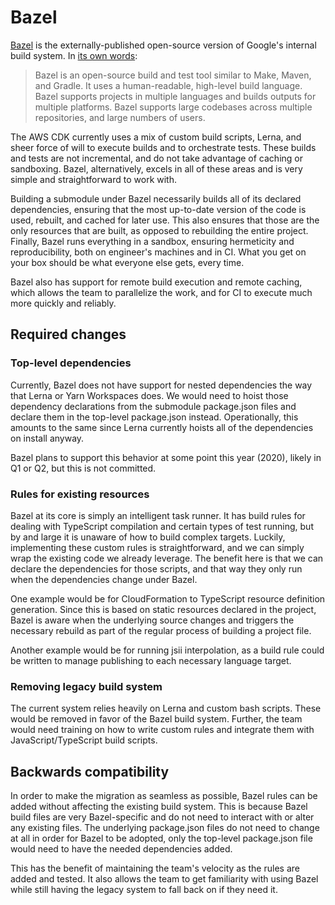 # Bazel

[Bazel](https://bazel.build) is the externally-published open-source version of Google's internal build system. 
In [its own words](https://docs.bazel.build/versions/master/bazel-overview.html):
> Bazel is an open-source build and test tool similar to Make, Maven, and Gradle. It uses a human-readable, high-level build language. 
> Bazel supports projects in multiple languages and builds outputs for multiple platforms. Bazel supports large codebases across multiple repositories, 
> and large numbers of users.

The AWS CDK currently uses a mix of custom build scripts, Lerna, and sheer force of will to execute builds and to orchestrate
tests. These builds and tests are not incremental, and do not take advantage of caching or sandboxing. Bazel, alternatively,
excels in all of these areas and is very simple and straightforward to work with.

Building a submodule under Bazel necessarily builds all of its declared dependencies, ensuring that the most up-to-date
version of the code is used, rebuilt, and cached for later use. This also ensures that those are the only resources that
are built, as opposed to rebuilding the entire project. Finally, Bazel runs everything in a sandbox, ensuring hermeticity
and reproducibility, both on engineer's machines and in CI. What you get on your box should be what everyone else gets, every time.

Bazel also has support for remote build execution and remote caching, which allows the team to parallelize the work, and for
CI to execute much more quickly and reliably.

## Required changes

### Top-level dependencies

Currently, Bazel does not have support for nested dependencies the way that Lerna or Yarn Workspaces does. We would need
to hoist those dependency declarations from the submodule package.json files and declare them in the top-level package.json
instead. Operationally, this amounts to the same since Lerna currently hoists all of the dependencies on install anyway.

Bazel plans to support this behavior at some point this year (2020), likely in Q1 or Q2, but this is not committed.

### Rules for existing resources

Bazel at its core is simply an intelligent task runner. It has build rules for dealing with TypeScript compilation and
certain types of test running, but by and large it is unaware of how to build complex targets. Luckily, implementing
these custom rules is straightforward, and we can simply wrap the existing code we already leverage. The benefit here is
that we can declare the dependencies for those scripts, and that way they only run when the dependencies change under
Bazel.

One example would be for CloudFormation to TypeScript resource definition generation. Since this is based on static
resources declared in the project, Bazel is aware when the underlying source changes and triggers the necessary rebuild
as part of the regular process of building a project file.

Another example would be for running jsii interpolation, as a build rule could be written to manage publishing to each
necessary language target.

### Removing legacy build system

The current system relies heavily on Lerna and custom bash scripts. These would be removed in favor of the Bazel build
system. Further, the team would need training on how to write custom rules and integrate them with JavaScript/TypeScript
build scripts. 

## Backwards compatibility

In order to make the migration as seamless as possible, Bazel rules can be added without affecting the existing build system.
This is because Bazel build files are very Bazel-specific and do not need to interact with or alter any existing files. The
underlying package.json files do not need to change at all in order for Bazel to be adopted, only the top-level package.json
file would need to have the needed dependencies added.

This has the benefit of maintaining the team's velocity as the rules are added and tested. It also allows the team to get 
familiarity with using Bazel while still having the legacy system to fall back on if they need it.
